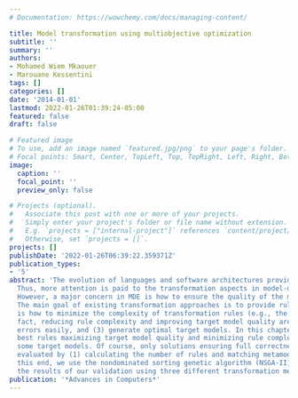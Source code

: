 ```yaml
---
# Documentation: https://wowchemy.com/docs/managing-content/

title: Model transformation using multiobjective optimization
subtitle: ''
summary: ''
authors:
- Mohamed Wiem Mkaouer
- Marouane Kessentini
tags: []
categories: []
date: '2014-01-01'
lastmod: 2022-01-26T01:39:24-05:00
featured: false
draft: false

# Featured image
# To use, add an image named `featured.jpg/png` to your page's folder.
# Focal points: Smart, Center, TopLeft, Top, TopRight, Left, Right, BottomLeft, Bottom, BottomRight.
image:
  caption: ''
  focal_point: ''
  preview_only: false

# Projects (optional).
#   Associate this post with one or more of your projects.
#   Simply enter your project's folder or file name without extension.
#   E.g. `projects = ["internal-project"]` references `content/project/deep-learning/index.md`.
#   Otherwise, set `projects = []`.
projects: []
publishDate: '2022-01-26T06:39:22.359371Z'
publication_types:
- '5'
abstract: 'The evolution of languages and software architectures provides a strong motivation to migrate/transform existing software systems.
  Thus, more attention is paid to the transformation aspects in model-driven engineering (MDE) along with the growing importance of modeling in software development.
  However, a major concern in MDE is how to ensure the quality of the model transformation mechanisms. Most of existing work in model transformation has relied on defining languages to express transformation rules.
  The main goal of existing transformation approaches is to provide rules generating target models, from source models, without errors. However, other important objective
  is how to minimize the complexity of transformation rules (e.g., the number of rules and number of matching in the same rule) while maximizing the quality of target models. In
  fact, reducing rule complexity and improving target model quality are important to (1)make rules and target models easy to understand and evolve, (2) find transformation
  errors easily, and (3) generate optimal target models. In this chapter, we consider the transformation mechanism as a multiobjective problem where the goal is to find the
  best rules maximizing target model quality and minimizing rule complexity. Our approach starts by randomly generating a set of rules, executing them to generate
  some target models. Of course, only solutions ensuring full correctness are considered during the optimization process. Then, the quality of the proposed solution (rules) is
  evaluated by (1) calculating the number of rules and matching metamodels in each rule and (2) assessing the quality of generated target models using a set of quality metrics. To
  this end, we use the nondominated sorting genetic algorithm (NSGA-II) to automatically generate the best transformation rules satisfying the two conflicting criteria. We report
  the results of our validation using three different transformation mechanisms. The best solutions provided well-designed target models with a minimal set of rules'
publication: '*Advances in Computers*'
---
```

